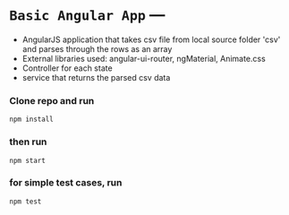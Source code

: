 # `Basic Angular App` — 

* AngularJS application that takes csv file from local source folder 'csv' and parses through the rows as an array
* External libraries used: angular-ui-router, ngMaterial, Animate.css
* Controller for each state
* service that returns the parsed csv data


### Clone repo and run
```
npm install 
```

### then run
```
npm start
```

### for simple test cases, run
```
npm test
```


